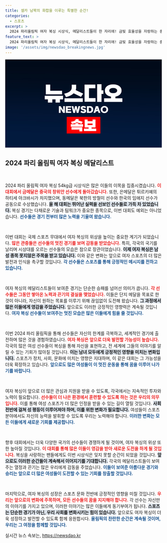 ```yaml
---
title: 셀카 남북의 화합을 이루는 특별한 순간!
categories:
  - 스포츠
excerpt: >
  2024 파리올림픽 여자 복싱 시상식, 메달리스트들이 한 자리에! 금빛 효율성을 자랑하는 중국의 창위안과 한국의 임애지, 북한 방철미까지! 이들의 빛나는 순간을 직접 확인해보세요!
feature_text: >
  2024 파리올림픽 여자 복싱 시상식, 메달리스트들이 한 자리에! 금빛 효율성을 자랑하는 중국의 창위안과 한국의 임애지, 북한 방철미까지! 이들의 빛나는 순간을 직접 확인해보세요!
image: '/assets/img/newsdao_breakingnews.jpg'
---
```


<p><img src="/assets/img/newsdao_breakingnews.jpg" alt="flaretime 속보" /></p>

<h2 data-ke-size="size26">2024 파리 올림픽 여자 복싱 메달리스트</h2>

<p data-ke-size="size16">&nbsp;</p>

<p>2024 파리 올림픽 여자 복싱 54kg급 시상식은 많은 이들의 이목을 집중시켰습니다. <b><span style="color: #ee2323;">이 대회에서 금메달은 중국의 창위안 선수에게 돌아갔습니다.</span></b> 또한, 은메달은 튀르키예의 하티세 아크바시가 차지했으며, 동메달은 북한의 방철미 선수와 한국의 임애지 선수가 공동으로 수상했습니다. <b><span style="background-color: #21538527;">올 해 대회는 뛰어난 실력을 선보인 선수들로 가득 차 있었습니다.</span></b> 복싱 경기는 다채로운 기술과 팀워크가 중요한 종목으로, 이번 대회도 예외는 아니었습니다. <b><span style="color: #1a5490;">선수들은 경기 전부터 많은 노력을 기울여 왔습니다.</span></b></p>

<p data-ke-size="size16">&nbsp;</p>

<p>이번 대회는 국제 스포츠 무대에서 여자 복싱의 위상을 높이는 중요한 계기가 되었습니다. <b><span style="color: #ee2323;">많은 관중들은 선수들의 멋진 경기를 보며 감동을 받았습니다.</span></b> 특히, 각국의 국기를 날리며 시상대를 오르는 선수들의 모습은 참으로 장관이었습니다. <b><span style="background-color: #21538527;">이제 여자 복싱은 남성 종목 못지않은 주목을 받고 있습니다.</span></b> 이와 같은 변화는 앞으로 여자 스포츠의 더 많은 발전과 인식을 촉구할 것입니다. <b><span style="color: #1a5490;">각 선수들은 스포츠를 통해 긍정적인 메시지를 전하고 있습니다.</span></b></p>

<p data-ke-size="size16">&nbsp;</p>

<p>여자 복싱의 메달리스트들이 보여준 경기는 단순한 승패를 넘어선 의미가 큽니다. <b><span style="color: #ee2323;">각 선수들은 그동안 쌓아온 노력과 끈기의 결실을 맺었습니다.</span></b> 이들은 단지 메달을 목표로 한 것이 아니라, 자신이 원하는 목표를 이루기 위해 끊임없이 도전해 왔습니다. <b><span style="background-color: #21538527;">그 과정에서 많은 이들에게 영감을 주었습니다.</span></b> 앞으로도 이러한 긍정적인 영향력은 계속될 것입니다. <b><span style="color: #1a5490;">여자 복싱 선수들이 보여주는 멋진 모습은 많은 이들에게 힘을 줄 것입니다.</span></b></p>

<p data-ke-size="size16">&nbsp;</p>

<p>이번 2024 파리 올림픽을 통해 선수들은 자신의 한계를 극복하고, 세계적인 경기에 출전하며 많은 것을 경험하였습니다. <b><span style="color: #ee2323;">여자 복싱은 앞으로 더욱 발전할 가능성이 높습니다.</span></b> 각국의 많은 여성 선수들이 복싱을 통해 자신을 표현하고, 전 세계에 그들의 이야기를 알릴 수 있는 기회가 많아질 것입니다. <b><span style="background-color: #21538527;">이는 남녀 모두에게 긍정적인 영향을 미치는 변화입니다.</span></b> 스포츠가 정치, 사회, 문화에 미치는 영향은 지대하며, 이 같은 대회는 그 가능성을 더욱 확장하고 있습니다. <b><span style="color: #1a5490;">앞으로도 많은 여성들이 이 멋진 운동을 통해 꿈을 이루어 나가기를 바랍니다.</span></b></p>

<p data-ke-size="size16">&nbsp;</p>

<p>여자 복싱이 앞으로 더 많은 관심과 지원을 받을 수 있도록, 각국에서는 지속적인 투자와 노력이 필요합니다. <b><span style="color: #ee2323;">선수들이 더 나은 환경에서 훈련할 수 있도록 하는 것은 우리의 의무입니다.</span></b> 이를 통해 여성 스포츠가 더 많은 인정을 받을 수 있는 길이 열릴 것입니다. <b><span style="background-color: #21538527;">사회 전반에 걸쳐 성 평등이 이루어져야 하며, 이를 위한 변화가 필요합니다.</span></b> 여성들이 스포츠 분야에서도 자신의 능력을 발휘할 수 있도록 우리는 노력해야 합니다. <b><span style="color: #1a5490;">이러한 변화는 모든 이들에게 새로운 기회를 제공합니다.</span></b></p>

<p data-ke-size="size16">&nbsp;</p>

<p>향후 대회에서는 더욱 다양한 국가의 선수들이 경쟁하게 될 것이며, 여자 복싱의 위상 또한 높아질 것입니다. <b><span style="color: #ee2323;">이 대회를 통해 많은 이들이 영감을 받아 새로운 도전을 하게 될 것입니다.</span></b> 복싱을 사랑하는 팬들에게도 이번 시상식은 잊지 못할 순간이 되었을 것입니다. <b><span style="background-color: #21538527;">앞으로도 이러한 순간들이 계속해서 이어지기를 기대합니다.</span></b> 각국의 메달리스트들이 보여주는 열정과 끈기는 많은 우리에게 감동을 주었습니다. <b><span style="color: #1a5490;">이들이 보여준 아름다운 경기와 승리는 앞으로 더 많은 여성들이 도전할 수 있는 기회를 창출할 것입니다.</span></b></p>

<p data-ke-size="size16">&nbsp;</p>

<p>마지막으로, 여자 복싱의 성장은 스포츠 문화 전반에 긍정적인 영향을 미칠 것입니다. <b><span style="color: #ee2323;">우리는 앞으로의 변화에 주목하며, 모든 선수들의 꿈을 지지해야 합니다.</span></b> 각 선수는 자신만의 이야기를 가지고 있으며, 이러한 이야기는 많은 이들에게 동기부여가 됩니다. <b><span style="background-color: #21538527;">스포츠는 단순한 경기가 아닌, 우리 사회를 변화시키는 힘이 있습니다.</span></b> 앞으로도 여자 복싱이 더욱 성장하고 발전할 수 있도록 함께 응원합시다. <b><span style="color: #1a5490;">올림픽의 찬란한 순간은 계속될 것이며, 우리는 그 여정을 함께할 것입니다.</span></b></p>
실시간 뉴스 속보는, <a href="https://newsdao.kr" rel="dofollow">https://newsdao.kr</a>


